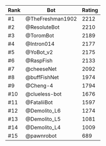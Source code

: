 Rank|Bot|Rating
---|---|---
#1|@TheFreshman1902|2212
#2|@ResoluteBot|2210
#3|@ToromBot|2189
#4|@Intron014|2177
#5|@YoBot_v2|2175
#6|@RaspFish|2133
#7|@cheeseNet|2092
#8|@buffFishNet|1974
#9|@Cheng-4|1794
#10|@clueless-bot|1676
#11|@FataliiBot|1597
#12|@Demolito_L6|1274
#13|@Demolito_L5|1081
#14|@Demolito_L4|1009
#15|@pawnrobot|689
